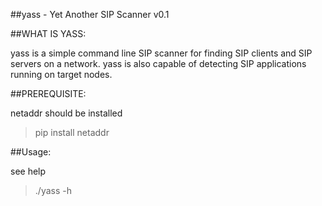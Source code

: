 ##yass - Yet Another SIP Scanner v0.1


##WHAT IS YASS:

yass is a simple command line SIP scanner for finding SIP clients and SIP servers on a network. yass is also capable of detecting SIP applications running on target nodes. 
   
##PREREQUISITE:

netaddr should be installed
> pip install netaddr

##Usage:

see help
> ./yass -h

